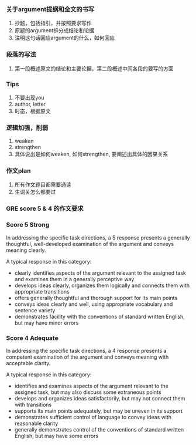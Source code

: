 ### 关于argument提纲和全文的书写
1. 抄题，包括指引，并按照要求写作
2. 原题的argument拆分成结论和论据
3. 注明这句话回应argument的什么，如何回应

### 段落的写法
1. 第一段概述原文的结论和主要论据，第二段概述中间各段的要写的方面


### Tips
1. 不要出现you
2. author, letter
3. 时态，根据原文


### 逻辑加强，削弱
1. weaken
2. strengthen
3. 具体说出是如何weaken, 如何strengthen, 要阐述出具体的因果关系

### 作文plan
1. 所有作文题目都需要通读
2. 生词关怎么都要过


### GRE score 5 & 4 的作文要求
### Score 5 Strong

In addressing the specific task directions, a 5 response presents a generally thoughtful, well-developed examination of the argument and conveys meaning clearly.

A typical response in this category:

- clearly identifies aspects of the argument relevant to the assigned task and examines them in a generally perceptive way
- develops ideas clearly, organizes them logically and connects them with appropriate transitions
- offers generally thoughtful and thorough support for its main points
- conveys ideas clearly and well, using appropriate vocabulary and sentence variety
- demonstrates facility with the conventions of standard written English, but may have minor errors

### Score 4 Adequate

In addressing the specific task directions, a 4 response presents a competent examination of the argument and conveys meaning with acceptable clarity.

A typical response in this category:

- identifies and examines aspects of the argument relevant to the assigned task, but may also discuss some extraneous points
- develops and organizes ideas satisfactorily, but may not connect them with transitions
- supports its main points adequately, but may be uneven in its support
- demonstrates sufficient control of language to convey ideas with reasonable clarity
- generally demonstrates control of the conventions of standard written English, but may have some errors
